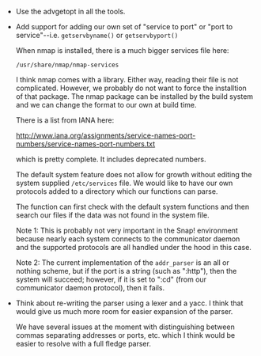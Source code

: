 
* Use the advgetopt in all the tools.

* Add support for adding our own set of "service to port" or
  "port to service"--i.e. `getservbyname()` or `getservbyport()`

  When nmap is installed, there is a much bigger services file here:

      /usr/share/nmap/nmap-services

  I think nmap comes with a library. Either way, reading their file is not
  complicated. However, we probably do not want to force the installtion of
  that package. The nmap package can be installed by the build system and we
  can change the format to our own at build time.

  There is a list from IANA here:

  http://www.iana.org/assignments/service-names-port-numbers/service-names-port-numbers.txt

  which is pretty complete. It includes deprecated numbers.

  The default system feature does not allow for growth without editing the
  system supplied `/etc/services` file. We would like to have our own
  protocols added to a directory which our functions can parse.

  The function can first check with the default system functions and then
  search our files if the data was not found in the system file.

  Note 1: This is probably not very important in the Snap! environment because
          nearly each system connects to the communicator daemon and the
          supported protocols are all handled under the hood in this case.

  Note 2: The current implementation of the `addr_parser` is an all or nothing
          scheme, but if the port is a string (such as ":http"), then the
          system will succeed; however, if it is set to ":cd" (from our
          communicator daemon protocol), then it fails.

* Think about re-writing the parser using a lexer and a yacc. I think that
  would give us much more room for easier expansion of the parser.

  We have several issues at the moment with distinguishing between commas
  separating addresses or ports, etc. which I think would be easier to
  resolve with a full fledge parser.

